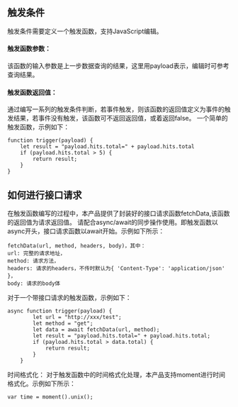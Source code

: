 ## 触发条件
触发条件需要定义一个触发函数，支持JavaScript编辑。
#### 触发函数参数：
该函数的输入参数是上一步数据查询的结果，这里用payload表示，编辑时可参考查询结果。
#### 触发函数返回值：
通过编写一系列的触发条件判断，若事件触发，则该函数的返回值定义为事件的触发结果，若事件没有触发，该函数可不返回返回值，或着返回false。
一个简单的触发函数，示例如下：
``` 
function trigger(payload) {
    let result = "payload.hits.total=" + payload.hits.total
    if (payload.hits.total > 5) {
        return result;
    }
}
```
## 如何进行接口请求
在触发函数编写的过程中，本产品提供了封装好的接口请求函数fetchData,该函数的返回值为请求返回值。
请配合async/await的同步操作使用。即触发函数以async开头，接口请求函数以await开始。示例如下所示：

```
fetchData(url, method, headers, body)，其中：
url: 完整的请求地址，
method: 请求方法， 
headers: 请求的headers，不传时默认为{ 'Content-Type': 'application/json' }，
body: 请求的body体
```
对于一个带接口请求的触发函数，示例如下：
```
async function trigger(payload) {
        let url = "http://xxx/test";
        let method = "get";
        let data = await fetchData(url, method);
        let result = "payload.hits.total=" + payload.hits.total;
        if (payload.hits.total > data.total) {
            return result;
        }
    }

```
时间格式化：
对于触发函数中的时间格式化处理，本产品支持moment进行时间格式化。示例如下所示：
```
var time = moment().unix();

```
